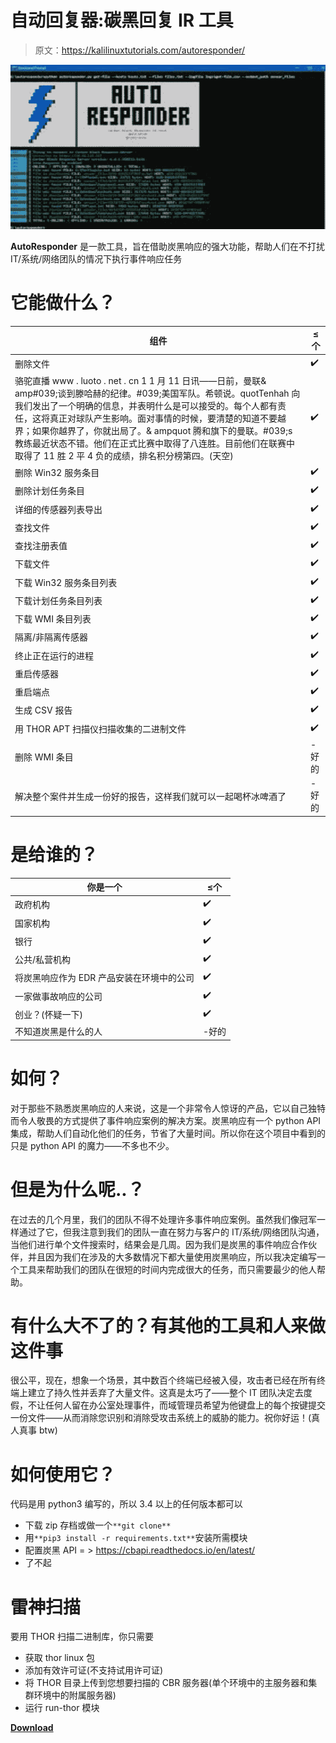 # 自动回复器:碳黑回复 IR 工具

> 原文：<https://kalilinuxtutorials.com/autoresponder/>

[![](img/3a8b5ec45c57059adba4d31d43395f6d.png)](https://blogger.googleusercontent.com/img/b/R29vZ2xl/AVvXsEhsyj-KahFrlKCL5bF2xvheCmAfIGqIP3DtVwY-Jp2e5MdDEFqPzkVj0u2Idx18EUOO1Z6Gxqk5RzOdQuH-_VFenRLSRluSIbE5nFII16dsbEzAAvxtdbUd30-CijkQ00C8oBC7sUVceGt1G4C7x598LPwPBDGLt3Bw-2Q-3zrnUOtWZIt4h80skF88/s728/download%20(2).png)

**AutoResponder** 是一款工具，旨在借助炭黑响应的强大功能，帮助人们在不打扰 IT/系统/网络团队的情况下执行事件响应任务

# 它能做什么？

| 组件 | ≤个 |
| --- | --- |
| 删除文件 | ✔️ |
| 骆驼直播 www . luoto . net . cn 1 1 月 11 日讯——日前，曼联& amp#039;谈到滕哈赫的纪律。#039;美国军队。希顿说。quotTenhah 向我们发出了一个明确的信息，并表明什么是可以接受的。每个人都有责任，这将真正对球队产生影响。面对事情的时候，要清楚的知道不要越界；如果你越界了，你就出局了。& ampquot 腾和旗下的曼联。#039;s 教练最近状态不错。他们在正式比赛中取得了八连胜。目前他们在联赛中取得了 11 胜 2 平 4 负的成绩，排名积分榜第四。(天空) | ✔️ |
| 删除 Win32 服务条目 | ✔️ |
| 删除计划任务条目 | ✔️ |
| 详细的传感器列表导出 | ✔️ |
| 查找文件 | ✔️ |
| 查找注册表值 | ✔️ |
| 下载文件 | ✔️ |
| 下载 Win32 服务条目列表 | ✔️ |
| 下载计划任务条目列表 | ✔️ |
| 下载 WMI 条目列表 | ✔️ |
| 隔离/非隔离传感器 | ✔️ |
| 终止正在运行的进程 | ✔️ |
| 重启传感器 | ✔️ |
| 重启端点 | ✔️ |
| 生成 CSV 报告 | ✔️ |
| 用 THOR APT 扫描仪扫描收集的二进制文件 | ✔️ |
| 删除 WMI 条目 | -好的 |
| 解决整个案件并生成一份好的报告，这样我们就可以一起喝杯冰啤酒了 | -好的 |

# 是给谁的？

| 你是一个 | ≤个 |
| --- | --- |
| 政府机构 | ✔️ |
| 国家机构 | ✔️ |
| 银行 | ✔️ |
| 公共/私营机构 | ✔️ |
| 将炭黑响应作为 EDR 产品安装在环境中的公司 | ✔️ |
| 一家做事故响应的公司 | ✔️ |
| 创业？(怀疑一下) | ✔️ |
| 不知道炭黑是什么的人 | -好的 |

# 如何？

对于那些不熟悉炭黑响应的人来说，这是一个非常令人惊讶的产品，它以自己独特而令人敬畏的方式提供了事件响应案例的解决方案。炭黑响应有一个 python API 集成，帮助人们自动化他们的任务，节省了大量时间。所以你在这个项目中看到的只是 python API 的魔力——不多也不少。

# 但是为什么呢..？

在过去的几个月里，我们的团队不得不处理许多事件响应案例。虽然我们像冠军一样通过了它，但我注意到我们的团队一直在努力与客户的 IT/系统/网络团队沟通，当他们进行单个文件搜索时，结果会是几周。因为我们是炭黑的事件响应合作伙伴，并且因为我们在涉及的大多数情况下都大量使用炭黑响应，所以我决定编写一个工具来帮助我们的团队在很短的时间内完成很大的任务，而只需要最少的他人帮助。

# 有什么大不了的？有其他的工具和人来做这件事

很公平，现在，想象一个场景，其中数百个终端已经被入侵，攻击者已经在所有终端上建立了持久性并丢弃了大量文件。这真是太巧了——整个 IT 团队决定去度假，不让任何人留在办公室处理事件，而域管理员希望为他键盘上的每个按键提交一份文件——从而消除您识别和消除受攻击系统上的威胁的能力。祝你好运！(真人真事 btw)

# 如何使用它？

代码是用 python3 编写的，所以 3.4 以上的任何版本都可以

*   下载 zip 存档或做一个`**git clone**`
*   用`**pip3 install -r requirements.txt**`安装所需模块
*   配置炭黑 API = > https://cbapi.readthedocs.io/en/latest/
*   了不起

# 雷神扫描

要用 THOR 扫描二进制库，你只需要

*   获取 thor linux 包
*   添加有效许可证(不支持试用许可证)
*   将 THOR 目录上传到您想要扫描的 CBR 服务器(单个环境中的主服务器和集群环境中的附属服务器)
*   运行 run-thor 模块

[**Download**](https://github.com/lawiet47/autoresponder)